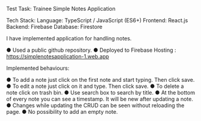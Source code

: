 Test Task: Trainee
Simple Notes Application

Tech Stack:
Language: TypeScript / JavaScript (ES6+)
Frontend: React.js 
Backend: Firebase
Database: Firestore

I have implemented application for handling notes.

● Used a public github repository. 
● Deployed to Firebase Hosting : https://simplenotesapplication-1.web.app

Implemented behaviours:

● To add a note just click on the first note and start typing. Then click save. 
● To edit a note just click on it and type. Then click save. 
● To delete a note click on trash bin. 
● Use search box to search by title. 
● At the bottom of every note you can see a timestamp. It will be new after updating a note. 
● Changes while updating the CRUD can be seen without reloading the page. 
● No possibility to add an empty note. 

